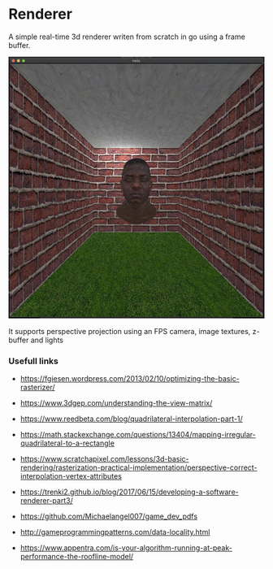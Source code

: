 # Renderer

A simple real-time 3d renderer writen from scratch in go using a frame buffer. 

![screenshot.jpg](screenshot.jpg)

It supports perspective projection using an FPS camera, image textures, z-buffer and lights


### Usefull links

- https://fgiesen.wordpress.com/2013/02/10/optimizing-the-basic-rasterizer/
- https://www.3dgep.com/understanding-the-view-matrix/
- https://www.reedbeta.com/blog/quadrilateral-interpolation-part-1/
- https://math.stackexchange.com/questions/13404/mapping-irregular-quadrilateral-to-a-rectangle
- https://www.scratchapixel.com/lessons/3d-basic-rendering/rasterization-practical-implementation/perspective-correct-interpolation-vertex-attributes

- https://trenki2.github.io/blog/2017/06/15/developing-a-software-renderer-part3/
- https://github.com/Michaelangel007/game_dev_pdfs
- http://gameprogrammingpatterns.com/data-locality.html
- https://www.appentra.com/is-your-algorithm-running-at-peak-performance-the-roofline-model/

